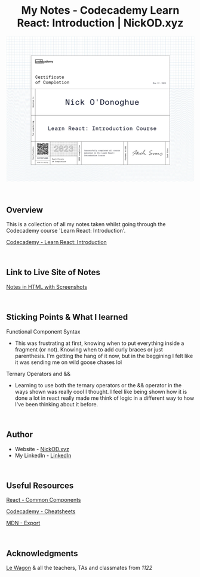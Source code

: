 <h1 align="center">My Notes - Codecademy Learn React: Introduction | NickOD.xyz</h1>

![Certificate of Completion](./assests/images/Codecademy%20-%20Learn%20React%20Introduction%20Course.jpg)

<br>

## Overview

This is a collection of all my notes taken whilst going through the Codecademy course 'Learn React: Introduction'.

[Codecademy - Learn React: Introduction](https://www.codecademy.com/learn/learn-react-introduction)

<br>

## Link to Live Site of Notes

[Notes in HTML with Screenshots](https://nick-odonoghue.github.io/codecademy-learn-react-intro/)

<br>

## Sticking Points & What I learned

Functional Component Syntax

- This was frustrating at first, knowing when to put everything inside a fragment (or not). Knowing when to add curly braces or just parenthesis. I'm getting the hang of it now, but in the beggining I felt like it was sending me on wild goose chases lol

Ternary Operators and &&

- Learning to use both the ternary operators or the && operator in the ways shown was really cool I thought. I feel like being shown how it is done a lot in react really made me think of logic in a different way to how I've been thinking about it before.

<br>

## Author

- Website - [NickOD.xyz](http://www.NickOD.xyz)
- My LinkedIn - [LinkedIn](https://www.linkedin.com/in/nick-odonoghue/)

<br>

## Useful Resources

[React - Common Components](https://react.dev/reference/react-dom/components/common#)

[Codecademy - Cheatsheets](https://www.codecademy.com/learn/learn-react-introduction/modules/react-101-jsx-u/cheatsheet)

[MDN - Export](https://developer.mozilla.org/en-US/docs/web/javascript/reference/statements/export)

<br>

## Acknowledgments

[Le Wagon](https://www.lewagon.com/) & all the teachers, TAs and classmates from <em>1122</em>
